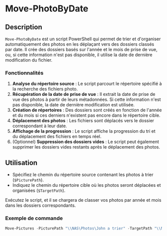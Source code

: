 # Move-PhotoByDate

## Description

`Move-PhotoByDate` est un script PowerShell qui permet de trier et d'organiser automatiquement des photos en les déplaçant vers des dossiers classés par date. Il crée des dossiers basés sur l'année et le mois de prise de vue, ou, si cette information n'est pas disponible, il utilise la date de dernière modification du fichier.

### Fonctionnalités

1. **Analyse du répertoire source** : Le script parcourt le répertoire spécifié à la recherche des fichiers photo.
2. **Récupération de la date de prise de vue** : Il extrait la date de prise de vue des photos à partir de leurs métadonnées. Si cette information n'est pas disponible, la date de dernière modification est utilisée.
3. **Création de répertoires** : Des dossiers sont créés en fonction de l'année et du mois si ces derniers n'existent pas encore dans le répertoire cible.
4. **Déplacement des photos** : Les fichiers sont déplacés vers le dossier correspondant à leur date.
5. **Affichage de la progression** : Le script affiche la progression du tri et du déplacement des fichiers en temps réel.
6. (Optionnel) **Suppression des dossiers vides** : Le script peut également supprimer les dossiers vides restants après le déplacement des photos.

## Utilisation

- Spécifiez le chemin du répertoire source contenant les photos à trier (`$PicturePath`).
- Indiquez le chemin du répertoire cible où les photos seront déplacées et organisées (`$TargetPath`).

Exécutez le script, et il se chargera de classer vos photos par année et mois dans les dossiers correspondants.

### Exemple de commande

```powershell
Move-Pictures -PicturePath "\\NAS\Photos\John a trier" -TargetPath "\\NAS\Photos\"
